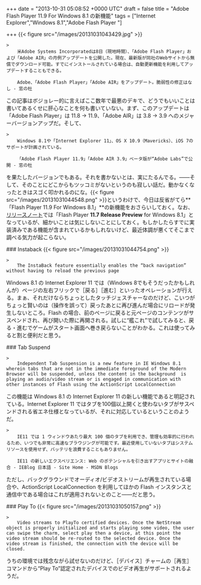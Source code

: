 
+++
date = "2013-10-31 05:08:52 +0000 UTC"
draft = false
title = "Adobe Flash Player 11.9 For Windows 8.1 の新機能"
tags = ["Internet Explorer","Windows 8.1","Adobe Flash Player "]

+++
{{< figure src="/images/20131031043429.jpg"  >}}<br/>


    >
        米Adobe Systems Incorporatedは8日（現地時間）、「Adobe Flash Player」および「Adobe AIR」の月例アップデートを公開した。現在、最新版が同社のWebサイトから無償でダウンロード可能。すでにインストールされている場合は、自動更新機能を利用してアップデートすることもできる。

        Adobe、「Adobe Flash Player」「Adobe AIR」をアップデート。脆弱性の修正はなし - 窓の杜
    
この記事はボジョレー的に言えばここ数年で最悪のデキで、どうでもいいことは書いてあるくせに肝心なことを何も書いていない。まず、このアップデートは「Adobe Flash Player」は 11.8 → 11.9、「Adobe AIR」は 3.8 → 3.9 へのメジャーバージョンアップだ。そして、

    >
        Windows 8.1や「Internet Explorer 11」、OS X 10.9（Mavericks）、iOS 7のサポートが計画されている。

        「Adobe Flash Player 11.9」「Adobe AIR 3.9」ベータ版が“Adobe Labs”で公開 - 窓の杜
    
を果たしたバージョンでもある。それを書かないとは、実にたるんでる。――そして、そのことにどこからもツッコミがないというのも寂しい話だ。動かなくなったときはスゴく叩かれるのにな。{{< figure src="/images/20131031044548.png"  >}}というわけで、今日は反省がてら**「Flash Player 11.9 For Windows 8.1」**の新機能をおさらいしておく。なお、<a href="http://helpx.adobe.com/flash-player/release-note/fp117win81.html">リリースノート</a>では「Flash Player **11.7 Release Preview** for Windows 8.1」となっているが、細かいことは気にしないことにしておく。もしかしたらすでに実装済みである機能が含まれているかもしれないけど、最近体調が悪くてそこまで調べる気力が起こらない。

<div class="section">
    ### Instaback
    {{< figure src="/images/20131031044754.png"  >}}<br/>
 

    >
        The InstaBack feature essentially enables the “back navigation” without having to reload the previous page

    
Windows 8.1 の Internet Explorer 11 では（Windows 8でもそうだったかもしれんが）ページの左右フリックで［戻る］［進む］といったオペレーションが行える。まぁ、それだけならちょっとしたタッチジェスチャーなのだけど、こいつがちょっと賢いのは（操作を誤って）戻ったあとに再び進んだ場合にリロードが発生しないところ。Flash の場合、前のページに戻ると元ページのコンテンツがサスペンドされ、再び開いた際に再開される。試しに“艦これ”で試してみると、戻る・進むでゲームがスタート画面へ巻き戻らないことがわかる。これは使ってみると割と便利だと思う。

</div>
<div class="section">
    ### Tab Suspend
    
    >
        Independent Tab Suspension is a new feature in IE Windows 8.1 wherein tabs that are not in the immediate foreground of the Modern Browser will be suspended, unless the content in the background  is playing an audio/video stream or is engaged in communication with other instances of Flash using the ActionScript LocalConnection

    
この機能は Windows 8.1 の Internet Explorer 11 の新しい機能であると明記されている。Internet Explorer 11 ではタブを100個以上開くと使わないタブがサスペンドされる省エネ仕様となっているが、それに対応しているということのようだ。

    >
        IE11 では 1 ウィンドウあたり最大 100 個のタブを利用でき、管理も効率的に行われるため、いつでも非常に高速なブラウジングが可能です。最近使用していないタブはシステム リソースを使用せず、バッテリを浪費することもありません。

        IE11 の新しいエクスペリエンス: Web のポテンシャルを引き出すアプリとサイトの融合 - IEBlog 日本語 - Site Home - MSDN Blogs
    
ただし、バックグラウンドでオーディオ/ビデオストリームが再生されている場合や、ActionScript LocalConnection を利用してほかの Flash インスタンスと通信中である場合はこれが適用されないとのこと――だと思う。

</div>
<div class="section">
    ### Play To
    {{< figure src="/images/20131031050157.png"  >}}<br/>


    >
        Video streams to PlayTo certified devices. Once the NetStream object is properly initialized and starts playing some video, the user can swipe the charm, select play then a device, at this point the video stream should be re-routed to the selected device. Once the video stream is finished, the connection with the device will be closed.

    
うちの環境では残念ながら試せないのだけど、［デバイス］チャームの［再生］コマンドから“Play To”認定されたデバイスでのビデオ再生がサポートされるようだ。

</div>

